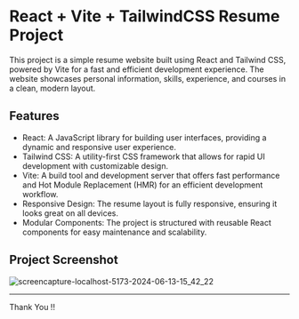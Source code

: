 # React + Vite + TailwindCSS Resume Project
This project is a simple resume website built using React and Tailwind CSS, powered by Vite for a fast and efficient development experience. The website showcases personal information, skills, experience, and courses in a clean, modern layout.

## Features
- React: A JavaScript library for building user interfaces, providing a dynamic and responsive user experience.
- Tailwind CSS: A utility-first CSS framework that allows for rapid UI development with customizable design.
- Vite: A build tool and development server that offers fast performance and Hot Module Replacement (HMR) for an efficient development workflow.
- Responsive Design: The resume layout is fully responsive, ensuring it looks great on all devices.
- Modular Components: The project is structured with reusable React components for easy maintenance and scalability.

## Project Screenshot
![screencapture-localhost-5173-2024-06-13-15_42_22](https://github.com/mehfoozdev/React-Tailwind---Resume-Project/assets/168359047/c2d7231d-7a0c-4a0d-82e5-702fe344fe63)


<hr/>

Thank You !!
